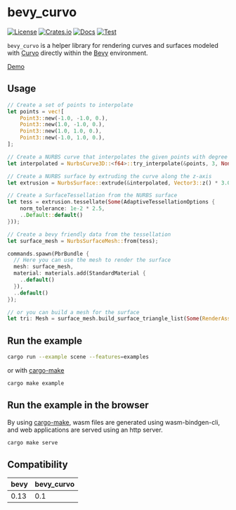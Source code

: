 # bevy_curvo

[![License](https://img.shields.io/badge/license-MIT%2FApache-blue.svg)](https://github.com/mattatz/bevy_curvo#license)
[![Crates.io](https://img.shields.io/crates/v/bevy_curvo.svg)](https://crates.io/crates/bevy_curvo)
[![Docs](https://docs.rs/bevy_curvo/badge.svg)](https://docs.rs/bevy_curvo/latest/bevy_curvo/)
[![Test](https://github.com/mattatz/bevy_curvo/actions/workflows/test.yml/badge.svg?branch=main)](https://github.com/mattatz/bevy_curvo/actions/workflows/test.yml)

`bevy_curvo` is a helper library for rendering curves and surfaces modeled with [Curvo](https://github.com/mattatz/curvo) directly within the [Bevy](https://github.com/bevyengine/bevy) environment.

[Demo](https://github.com/mattatz/bevy_curvo/assets/1085910/5a6864c5-85fa-44ee-b194-23aaa8ff452a)

## Usage

```rust
// Create a set of points to interpolate
let points = vec![
    Point3::new(-1.0, -1.0, 0.),
    Point3::new(1.0, -1.0, 0.),
    Point3::new(1.0, 1.0, 0.),
    Point3::new(-1.0, 1.0, 0.),
];

// Create a NURBS curve that interpolates the given points with degree 3
let interpolated = NurbsCurve3D::<f64>::try_interpolate(&points, 3, None, None).unwrap();

// Create a NURBS surface by extruding the curve along the z-axis
let extrusion = NurbsSurface::extrude(&interpolated, Vector3::z() * 3.0);

// Create a SurfaceTessellation from the NURBS surface
let tess = extrusion.tessellate(Some(AdaptiveTessellationOptions {
    norm_tolerance: 1e-2 * 2.5,
    ..Default::default()
}));

// Create a bevy friendly data from the tessellation
let surface_mesh = NurbsSurfaceMesh::from(tess);

commands.spawn(PbrBundle {
  // Here you can use the mesh to render the surface
  mesh: surface_mesh,
  material: materials.add(StandardMaterial {
    ..default()
  }),
  ..default()
});

// or you can build a mesh for the surface
let tri: Mesh = surface_mesh.build_surface_triangle_list(Some(RenderAssetUsages::default()));

```

## Run the example

```sh
cargo run --example scene --features=examples
```

or with [cargo-make](https://github.com/sagiegurari/cargo-make)

```sh
cargo make example
```

## Run the example in the browser

By using [cargo-make](https://github.com/sagiegurari/cargo-make), wasm files are generated using wasm-bindgen-cli, and web applications are served using an http server.

```sh
cargo make serve
```

## Compatibility

| bevy | bevy_curvo |
| ---- | ---------- |
| 0.13 | 0.1        |
